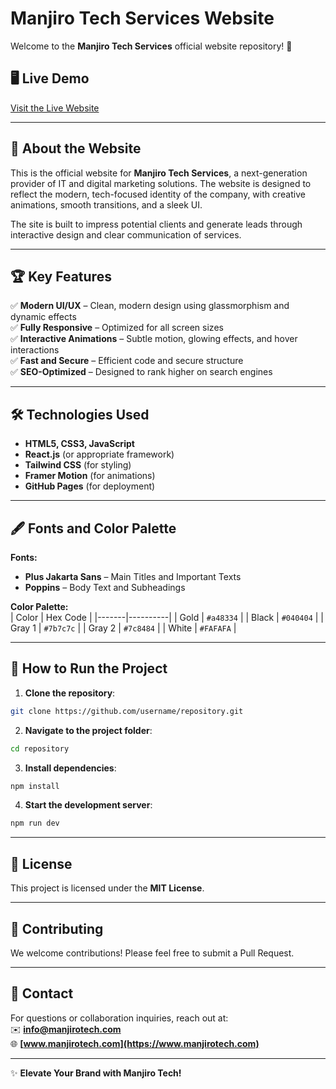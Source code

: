 
# Manjiro Tech Services Website

Welcome to the **Manjiro Tech Services** official website repository! 🚀

## 🖥️ Live Demo
[Visit the Live Website](<INSERT_WEBSITE_URL_HERE>)

---

## 📌 About the Website
This is the official website for **Manjiro Tech Services**, a next-generation provider of IT and digital marketing solutions. The website is designed to reflect the modern, tech-focused identity of the company, with creative animations, smooth transitions, and a sleek UI.

The site is built to impress potential clients and generate leads through interactive design and clear communication of services.

---

## 🏆 Key Features
✅ **Modern UI/UX** – Clean, modern design using glassmorphism and dynamic effects  
✅ **Fully Responsive** – Optimized for all screen sizes  
✅ **Interactive Animations** – Subtle motion, glowing effects, and hover interactions  
✅ **Fast and Secure** – Efficient code and secure structure  
✅ **SEO-Optimized** – Designed to rank higher on search engines  

---

## 🛠️ Technologies Used
- **HTML5, CSS3, JavaScript**
- **React.js** (or appropriate framework)
- **Tailwind CSS** (for styling)
- **Framer Motion** (for animations)
- **GitHub Pages** (for deployment)

---

## 🖋️ Fonts and Color Palette
**Fonts:**  
- **Plus Jakarta Sans** – Main Titles and Important Texts  
- **Poppins** – Body Text and Subheadings  

**Color Palette:**  
| Color | Hex Code |
|-------|----------|
| Gold | `#a48334` |
| Black | `#040404` |
| Gray 1 | `#7b7c7c` |
| Gray 2 | `#7c8484` |
| White | `#FAFAFA` |

---

## 🚀 How to Run the Project
1. **Clone the repository**:
```bash
git clone https://github.com/username/repository.git
```

2. **Navigate to the project folder**:
```bash
cd repository
```

3. **Install dependencies**:
```bash
npm install
```

4. **Start the development server**:
```bash
npm run dev
```

---

## 📄 License
This project is licensed under the **MIT License**.

---

## 🤝 Contributing
We welcome contributions! Please feel free to submit a Pull Request.

---

## 📧 Contact
For questions or collaboration inquiries, reach out at:  
✉️ **info@manjirotech.com**  
🌐 **[www.manjirotech.com](https://www.manjirotech.com)**  

---

✨ **Elevate Your Brand with Manjiro Tech!**  
